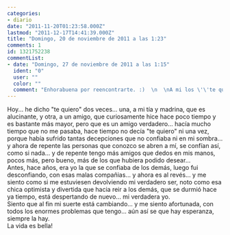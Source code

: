 ```yaml
---
categories:
- diario
date: "2011-11-20T01:23:58.000Z"
lastmod: "2011-12-17T14:41:39.000Z"
title: "Domingo, 20 de noviembre de 2011 a las 1:23"
comments: 1
id: 1321752238
commentList:
- date: "Domingo, 27 de noviembre de 2011 a las 1:15"
  ident: "0"
  user: ""
  color: ""
  comment: "Enhorabuena por reencontrarte. :)  \n  \nA mi los \'\'te quiero\'\' me salen casi forzados. Excepto para una persona."
---
```


Hoy... he dicho "te quiero" dos veces... una, a mi tía y madrina, que es alucinante, y otra, a un amigo, que curiosamente hice hace poco tiempo y es bastante más mayor, pero que es un amigo verdadero... hacía mucho tiempo que no me pasaba, hace tiempo no decía "te quiero" ni una vez, porque había sufrido tantas decepciones que no confiaba ni en mi sombra... y ahora de repente las personas que conozco se abren a mí, se confían así, como si nada... y de repente tengo más amigos que dedos en mis manos, pocos más, pero bueno, más de los que hubiera podido desear...  
Antes, hace años, era yo la que se confiaba de los demás, luego fui desconfiando, con esas malas compañias... y ahora es al revés... y me siento como si me estuviesen devolviendo mi verdadero ser, noto como esa chica optimista y divertida que hacia reir a los demás, que se durmió hace ya tiempo, está despertando de nuevo... mi verdadera yo.  
Siento que al fin mi suerte está cambiando... y me siento afortunada, con todos los enormes problemas que tengo... aún así se que hay esperanza, siempre la hay.   
La vida es bella!